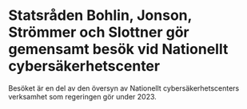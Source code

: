 # Statsråden Bohlin, Jonson, Strömmer och Slottner gör gemensamt besök vid Nationellt cybersäkerhetscenter

Besöket är en del av den översyn av Nationellt cybersäkerhetscenters verksamhet som regeringen gör under 2023\.
